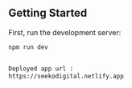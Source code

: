 ## Getting Started

First, run the development server:

```bash
npm run dev


Deployed app url :
https://seekodigital.netlify.app    